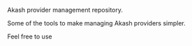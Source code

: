 Akash provider management repository.

Some of the tools to make managing Akash providers simpler.

Feel free to use
